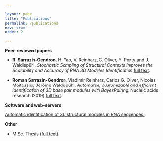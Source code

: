 ```yaml
---

layout: page
title: "Publications"
permalink: /publications
nav: true
order: 2

---
```


**Peer-reviewed papers**
* **R. Sarrazin-Gendron**, H. Yao, V. Reinharz, C. Oliver, Y. Ponty and J. Waldispühl. *Stochastic Sampling of Structural Contexts Improves the Scalability and Accuracy of RNA 3D Modules Identification* [full text](https://www.biorxiv.org/content/10.1101/834762v2).

* **Roman Sarrazin-Gendron**, Vladimir Reinharz, Carlos G. Oliver, Nicolas Moitessier, Jérôme Waldispühl. *Automated, customizable and efficient identification of 3D base pair modules with BayesPairing.* Nucleic acids research (2019) [full text](https://academic.oup.com/nar/article/47/7/3321/5369007).  



**Software and web-servers**

[Automatic identification of 3D structural modules in RNA sequences.](http://bayespairing.cs.mcgill.ca/)  


**Other**
* M.Sc. Thesis ([full text](https://oatd.org/oatd/record?record=oai\:digitool.library.mcgill.ca\:163695))
